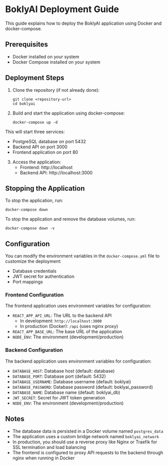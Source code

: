 # BoklyAI Deployment Guide

This guide explains how to deploy the BoklyAI application using Docker and docker-compose.

## Prerequisites

- Docker installed on your system
- Docker Compose installed on your system

## Deployment Steps

1. Clone the repository (if not already done):
   ```
   git clone <repository-url>
   cd boklyai
   ```

2. Build and start the application using docker-compose:
   ```
   docker-compose up -d
   ```

This will start three services:
- PostgreSQL database on port 5432
- Backend API on port 3000
- Frontend application on port 80

3. Access the application:
   - Frontend: http://localhost
   - Backend API: http://localhost:3000

## Stopping the Application

To stop the application, run:
```
docker-compose down
```

To stop the application and remove the database volumes, run:
```
docker-compose down -v
```

## Configuration

You can modify the environment variables in the `docker-compose.yml` file to customize the deployment:

- Database credentials
- JWT secret for authentication
- Port mappings

### Frontend Configuration

The frontend application uses environment variables for configuration:

- `REACT_APP_API_URL`: The URL to the backend API
  - In development: `http://localhost:3000`
  - In production (Docker): `/api` (uses nginx proxy)
- `REACT_APP_BASE_URL`: The base URL of the application
- `NODE_ENV`: The environment (development/production)

### Backend Configuration

The backend application uses environment variables for configuration:

- `DATABASE_HOST`: Database host (default: database)
- `DATABASE_PORT`: Database port (default: 5432)
- `DATABASE_USERNAME`: Database username (default: boklyai)
- `DATABASE_PASSWORD`: Database password (default: boklyai_password)
- `DATABASE_NAME`: Database name (default: boklyai_db)
- `JWT_SECRET`: Secret for JWT token generation
- `NODE_ENV`: The environment (development/production)

## Notes

- The database data is persisted in a Docker volume named `postgres_data`
- The application uses a custom bridge network named `boklyai_network`
- In production, you should use a reverse proxy like Nginx or Traefik for SSL termination and load balancing
- The frontend is configured to proxy API requests to the backend through nginx when running in Docker